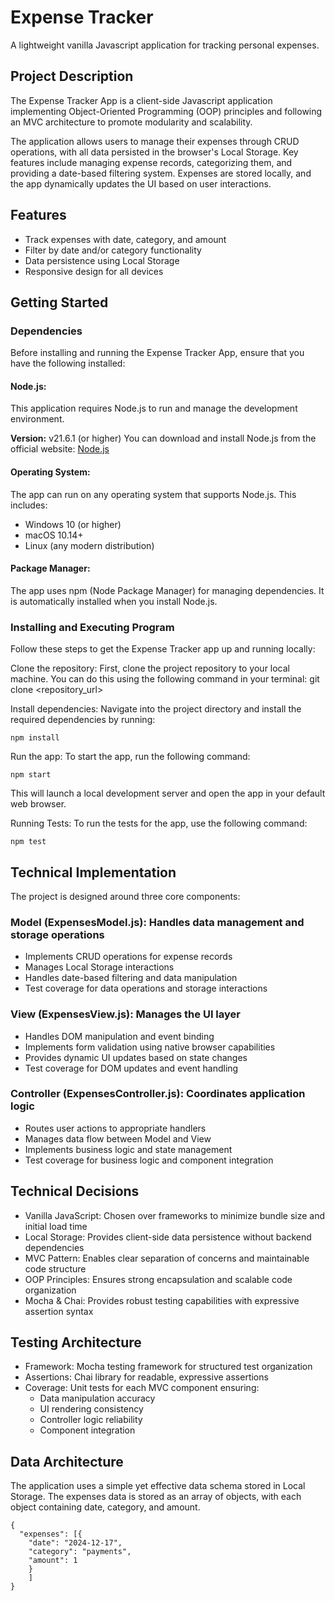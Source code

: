 # Expense Tracker

A lightweight vanilla Javascript application for tracking personal expenses.

## Project Description

The Expense Tracker App is a client-side Javascript application implementing Object-Oriented Programming (OOP) principles and following an MVC architecture to promote modularity and scalability.

The application allows users to manage their expenses through CRUD operations, with all data persisted in the browser's Local Storage. Key features include managing expense records, categorizing them, and providing a date-based filtering system. Expenses are stored locally, and the app dynamically updates the UI based on user interactions.

## Features

- Track expenses with date, category, and amount
- Filter by date and/or category functionality
- Data persistence using Local Storage
- Responsive design for all devices

## Getting Started

### Dependencies

Before installing and running the Expense Tracker App, ensure that you have the following installed:

#### Node.js:
This application requires Node.js to run and manage the development environment.

**Version:** v21.6.1 (or higher)
You can download and install Node.js from the official website: [Node.js](https://nodejs.org)

#### Operating System:
The app can run on any operating system that supports Node.js. This includes:

- Windows 10 (or higher)
- macOS 10.14+
- Linux (any modern distribution)

#### Package Manager:
The app uses npm (Node Package Manager) for managing dependencies. It is automatically installed when you install Node.js.

### Installing and Executing Program

Follow these steps to get the Expense Tracker app up and running locally:

Clone the repository:
First, clone the project repository to your local machine. You can do this using the following command in your terminal:
git clone <repository_url>

Install dependencies:
Navigate into the project directory and install the required dependencies by running:

```
npm install
```

Run the app:
To start the app, run the following command:

```
npm start
```

This will launch a local development server and open the app in your default web browser.

Running Tests:
To run the tests for the app, use the following command:

```
npm test
```

## Technical Implementation

The project is designed around three core components:

### Model (ExpensesModel.js): Handles data management and storage operations

- Implements CRUD operations for expense records
- Manages Local Storage interactions
- Handles date-based filtering and data manipulation
- Test coverage for data operations and storage interactions

### View (ExpensesView.js): Manages the UI layer

- Handles DOM manipulation and event binding
- Implements form validation using native browser capabilities
- Provides dynamic UI updates based on state changes
- Test coverage for DOM updates and event handling

### Controller (ExpensesController.js): Coordinates application logic

- Routes user actions to appropriate handlers
- Manages data flow between Model and View
- Implements business logic and state management
- Test coverage for business logic and component integration

## Technical Decisions

- Vanilla JavaScript: Chosen over frameworks to minimize bundle size and initial load time
- Local Storage: Provides client-side data persistence without backend dependencies
- MVC Pattern: Enables clear separation of concerns and maintainable code structure
- OOP Principles: Ensures strong encapsulation and scalable code organization
- Mocha & Chai: Provides robust testing capabilities with expressive assertion syntax

## Testing Architecture

- Framework: Mocha testing framework for structured test organization
- Assertions: Chai library for readable, expressive assertions
- Coverage: Unit tests for each MVC component ensuring:
  - Data manipulation accuracy
  - UI rendering consistency
  - Controller logic reliability
  - Component integration

## Data Architecture

The application uses a simple yet effective data schema stored in Local Storage. The expenses data is stored as an array of objects, with each object containing date, category, and amount.

```
{
  "expenses": [{
    "date": "2024-12-17",
    "category": "payments",
    "amount": 1
    }
    ]
}
```
